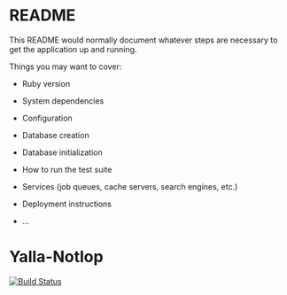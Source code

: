 # README

This README would normally document whatever steps are necessary to get the
application up and running.

Things you may want to cover:

* Ruby version

* System dependencies

* Configuration

* Database creation

* Database initialization

* How to run the test suite

* Services (job queues, cache servers, search engines, etc.)

* Deployment instructions

* ...
# Yalla-Notlop
[![Build Status](https://travis-ci.org/LinaMasoud/Yalla-Notlop.svg?branch=master)](https://travis-ci.org/LinaMasoud/Yalla-Notlop)
